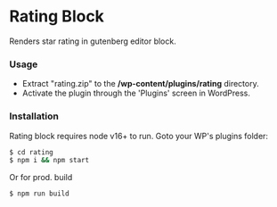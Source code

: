 # Rating Block

Renders star rating in gutenberg editor block.

### Usage

- Extract "rating.zip" to the **/wp-content/plugins/rating** directory.
- Activate the plugin through the 'Plugins' screen in WordPress.

### Installation

Rating block requires node v16+ to run.
Goto your WP's plugins folder:

```sh
$ cd rating
$ npm i && npm start
```

Or for prod. build

```sh
$ npm run build
```
